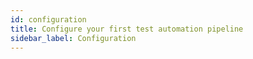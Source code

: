 ```yaml
---
id: configuration
title: Configure your first test automation pipeline
sidebar_label: Configuration
---
```





